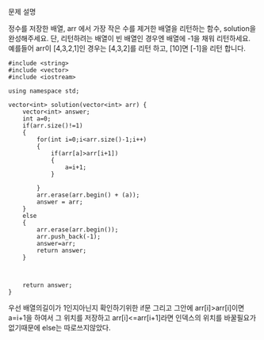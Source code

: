 문제 설명

정수를 저장한 배열, arr 에서 가장 작은 수를 제거한 배열을 리턴하는 함수, solution을 완성해주세요. 단, 리턴하려는 배열이 빈 배열인 경우엔 배열에 -1을 채워 리턴하세요. 예를들어 arr이 [4,3,2,1]인 경우는 [4,3,2]를 리턴 하고, [10]면 [-1]을 리턴 합니다.

```
#include <string>
#include <vector>
#include <iostream>

using namespace std;

vector<int> solution(vector<int> arr) {
    vector<int> answer;
    int a=0;
    if(arr.size()!=1)
    {
        for(int i=0;i<arr.size()-1;i++)
        {
            if(arr[a]>arr[i+1])
            {
                a=i+1;
            }
          
        }
        arr.erase(arr.begin() + (a));
        answer = arr;
    }
    else
    {
        arr.erase(arr.begin());
        arr.push_back(-1);
        answer=arr;
        return answer;
    }

    
   
    return answer;
}
```

우선 배열의길이가 1인지아닌지 확인하기위한 if문 그리고 그안에 arr[i]>arr[i]이면 a=i+1을 하여서 그 위치를 저장하고 arr[i]<=arr[i+1]라면 인덱스의 위치를 바꿀필요가없기때문에 else는 따로쓰지않았다.